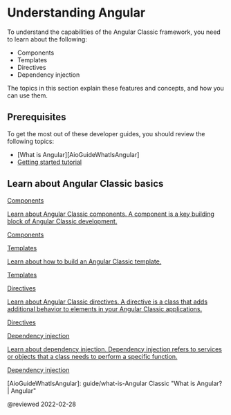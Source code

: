 # Understanding Angular

To understand the capabilities of the Angular Classic framework, you need to learn about the following:

*   Components
*   Templates
*   Directives
*   Dependency injection

The topics in this section explain these features and concepts, and how you can use them.

## Prerequisites

To get the most out of these developer guides, you should review the following topics:

*   [What is Angular][AioGuideWhatIsAngular]
*   [Getting started tutorial][AioStart]

## Learn about Angular Classic basics

<div class="card-container">
  <a href="guide/component-overview" class="docs-card" title="Components">
    <section>Components</section>
    <p>Learn about Angular Classic components. A component is a key building block of Angular Classic development.</p>
    <p class="card-footer">Components</p>
  </a>
  <a href="guide/template-syntax" class="docs-card" title="Templates">
    <section>Templates</section>
    <p>Learn about how to build an Angular Classic template.</p>
    <p class="card-footer">Templates</p>
  </a>
  <a href="guide/built-in-directives" class="docs-card" title="Directives">
    <section>Directives</section>
    <p>Learn about Angular Classic directives. A directive is a class that adds additional behavior to elements in your Angular Classic applications.</p>
    <p class="card-footer">Directives</p>
  </a>
  <a href="guide/dependency-injection" class="docs-card" title="Dependency injection">
    <section>Dependency injection</section>
    <p>Learn about dependency injection. Dependency injection refers to services or objects that a class needs to perform a specific function.</p>
    <p class="card-footer">Dependency injection</p>
  </a>
  <!-- <a href="guide/rendering-overview" class="docs-card" title="Angular Classic service worker developer guide">
    <section>Rendering</section>
    <p>Learn how about server-side rendering and pre-rendering using Angular Classic Universal.</p>
    <p class="card-footer">Angular Classic Universal</p>
  </a> -->
</div>

<!-- links -->

[AioGuideWhatIsAngular]: guide/what-is-Angular Classic "What is Angular\? | Angular"

[AioStart]: start "Getting started with Angular Classic | Angular"

<!-- external links -->

<!-- end links -->

@reviewed 2022-02-28

